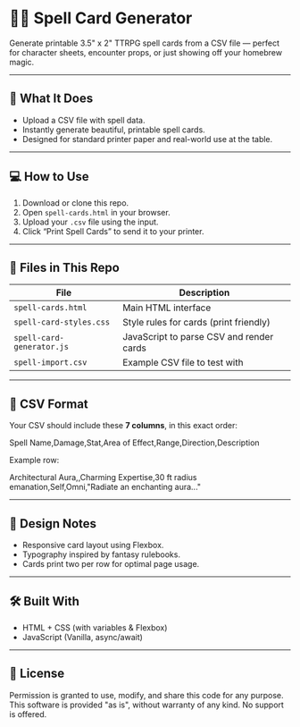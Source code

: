 # 🧙‍♂️ Spell Card Generator

Generate printable 3.5" x 2" TTRPG spell cards from a CSV file — perfect for character sheets, encounter props, or just showing off your homebrew magic.

---

## 🚀 What It Does

- Upload a CSV file with spell data.
- Instantly generate beautiful, printable spell cards.
- Designed for standard printer paper and real-world use at the table.

---

## 💻 How to Use

1. Download or clone this repo.
2. Open `spell-cards.html` in your browser.
3. Upload your `.csv` file using the input.
4. Click “Print Spell Cards” to send it to your printer.

---

## 📁 Files in This Repo

| File | Description |
|------|-------------|
| `spell-cards.html` | Main HTML interface |
| `spell-card-styles.css` | Style rules for cards (print friendly) |
| `spell-card-generator.js` | JavaScript to parse CSV and render cards |
| `spell-import.csv` | Example CSV file to test with |

---

## 🧾 CSV Format

Your CSV should include these **7 columns**, in this exact order:

Spell Name,Damage,Stat,Area of Effect,Range,Direction,Description

Example row:

Architectural Aura,,Charming Expertise,30 ft radius emanation,Self,Omni,"Radiate an enchanting aura..."

---

## 🎨 Design Notes

- Responsive card layout using Flexbox.
- Typography inspired by fantasy rulebooks.
- Cards print two per row for optimal page usage.

---

## 🛠 Built With

- HTML + CSS (with variables & Flexbox)
- JavaScript (Vanilla, async/await)

---

## 📜 License

Permission is granted to use, modify, and share this code for any purpose.
This software is provided "as is", without warranty of any kind. No support is offered.
